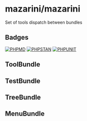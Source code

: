 # mazarini/mazarini
Set of tools dispatch between bundles

## Badges

[![PHPMD](https://github.com/mazarini/mazarini/actions/workflows/phpmd.yaml/badge.svg)](https://github.com/mazarini/mazarini/actions/workflows/phpmd.yaml) [![PHPSTAN](https://github.com/mazarini/mazarini/actions/workflows/phpstan.yaml/badge.svg)](https://github.com/mazarini/mazarini/actions/workflows/phpstan.yaml) [![PHPUNIT](https://github.com/mazarini/mazarini/actions/workflows/tests.yaml/badge.svg)](https://github.com/mazarini/mazarini/actions/workflows/tests.yaml)

## ToolBundle
## TestBundle
## TreeBundle
## MenuBundle
